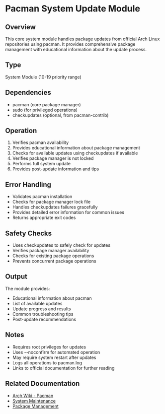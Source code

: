 # Pacman System Update Module

## Overview
This core system module handles package updates from official Arch Linux repositories using pacman. It provides comprehensive package management with educational information about the update process.

## Type
System Module (10-19 priority range)

## Dependencies
- pacman (core package manager)
- sudo (for privileged operations)
- checkupdates (optional, from pacman-contrib)

## Operation
1. Verifies pacman availability
2. Provides educational information about package management
3. Checks for available updates using checkupdates if available
4. Verifies package manager is not locked
5. Performs full system update
6. Provides post-update information and tips

## Error Handling
- Validates pacman installation
- Checks for package manager lock file
- Handles checkupdates failures gracefully
- Provides detailed error information for common issues
- Returns appropriate exit codes

## Safety Checks
- Uses checkupdates to safely check for updates
- Verifies package manager availability
- Checks for existing package operations
- Prevents concurrent package operations

## Output
The module provides:
- Educational information about pacman
- List of available updates
- Update progress and results
- Common troubleshooting tips
- Post-update recommendations

## Notes
- Requires root privileges for updates
- Uses --noconfirm for automated operation
- May require system restart after updates
- Logs all operations to pacman.log
- Links to official documentation for further reading

## Related Documentation
- [Arch Wiki - Pacman](https://wiki.archlinux.org/title/Pacman)
- [System Maintenance](https://wiki.archlinux.org/title/System_maintenance)
- [Package Management](https://wiki.archlinux.org/title/Package_management)
